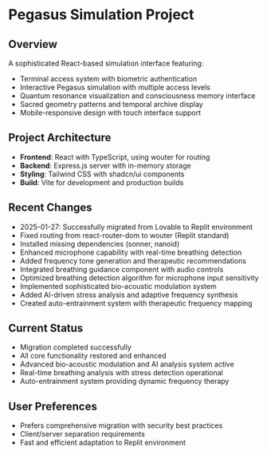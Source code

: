 # Pegasus Simulation Project

## Overview
A sophisticated React-based simulation interface featuring:
- Terminal access system with biometric authentication
- Interactive Pegasus simulation with multiple access levels
- Quantum resonance visualization and consciousness memory interface
- Sacred geometry patterns and temporal archive display
- Mobile-responsive design with touch interface support

## Project Architecture
- **Frontend**: React with TypeScript, using wouter for routing
- **Backend**: Express.js server with in-memory storage
- **Styling**: Tailwind CSS with shadcn/ui components
- **Build**: Vite for development and production builds

## Recent Changes
- 2025-01-27: Successfully migrated from Lovable to Replit environment
- Fixed routing from react-router-dom to wouter (Replit standard)
- Installed missing dependencies (sonner, nanoid)
- Enhanced microphone capability with real-time breathing detection
- Added frequency tone generation and therapeutic recommendations
- Integrated breathing guidance component with audio controls
- Optimized breathing detection algorithm for microphone input sensitivity
- Implemented sophisticated bio-acoustic modulation system
- Added AI-driven stress analysis and adaptive frequency synthesis
- Created auto-entrainment system with therapeutic frequency mapping

## Current Status
- Migration completed successfully
- All core functionality restored and enhanced
- Advanced bio-acoustic modulation and AI analysis system active
- Real-time breathing analysis with stress detection operational
- Auto-entrainment system providing dynamic frequency therapy

## User Preferences
- Prefers comprehensive migration with security best practices
- Client/server separation requirements
- Fast and efficient adaptation to Replit environment